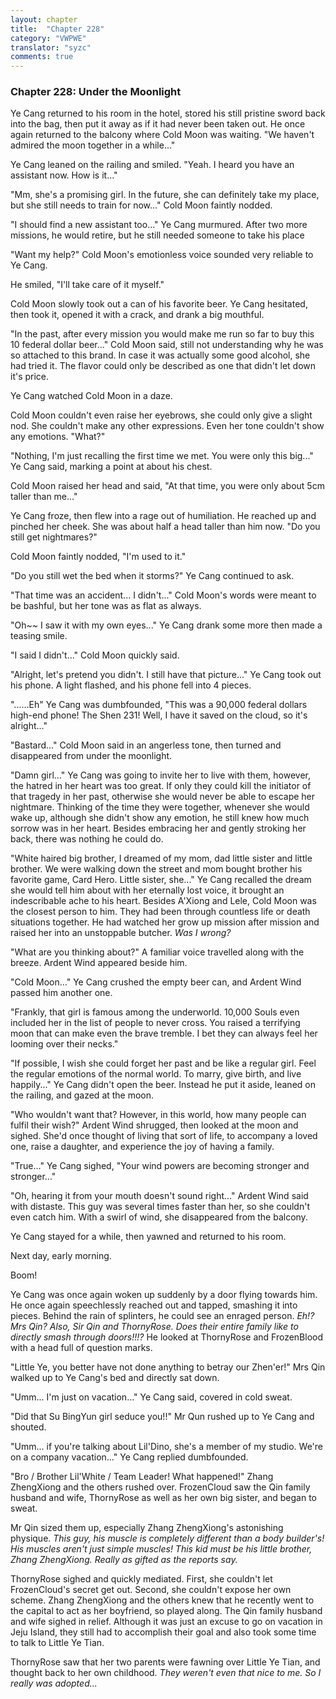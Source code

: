 ```yaml
---
layout: chapter
title:  "Chapter 228"
category: "VWPWE"
translator: "syzc"
comments: true
---
```


### Chapter 228: Under the Moonlight

Ye Cang returned to his room in the hotel, stored his still pristine sword back into the bag, then put it away as if it had never been taken out. He once again returned to the balcony where Cold Moon was waiting. "We haven't admired the moon together in a while..."

Ye Cang leaned on the railing and smiled. "Yeah. I heard you have an assistant now. How is it..."

"Mm, she's a promising girl. In the future, she can definitely take my place, but she still needs to train for now..." Cold Moon faintly nodded.

"I should find a new assistant too..." Ye Cang murmured. After two more missions, he would retire, but he still needed someone to take his place

"Want my help?" Cold Moon's emotionless voice sounded very reliable to Ye Cang.

He smiled, "I'll take care of it myself."

Cold Moon slowly took out a can of his favorite beer. Ye Cang hesitated, then took it, opened it with a crack, and drank a big mouthful.

"In the past, after every mission you would make me run so far to buy this 10 federal dollar beer..." Cold Moon said, still not understanding why he was so attached to this brand. In case it was actually some good alcohol, she had tried it. The flavor could only be described as one that didn't let down it's price.

Ye Cang watched Cold Moon in a daze.

Cold Moon couldn't even raise her eyebrows, she could only give a slight nod. She couldn't make any other expressions. Even her tone couldn't show any emotions. "What?"

"Nothing, I'm just recalling the first time we met. You were only this big..." Ye Cang said, marking a point at about his chest. 

Cold Moon raised her head and said, "At that time, you were only about 5cm taller than me..."

Ye Cang froze, then flew into a rage out of humiliation. He reached up and pinched her cheek. She was about half a head taller than him now. "Do you still get nightmares?"

Cold Moon faintly nodded, "I'm used to it."

"Do you still wet the bed when it storms?" Ye Cang continued to ask.

"That time was an accident... I didn't..." Cold Moon's words were meant to be bashful, but her tone was as flat as always.

"Oh~~ I saw it with my own eyes..." Ye Cang drank some more then made a teasing smile.

"I said I didn't..." Cold Moon quickly said.

"Alright, let's pretend you didn't. I still have that picture..." Ye Cang took out his phone. A light flashed, and his phone fell into 4 pieces.

"......Eh" Ye Cang was dumbfounded, "This was a 90,000 federal dollars high-end phone! The Shen 231! Well, I have it saved on the cloud, so it's alright..." 

"Bastard..." Cold Moon said in an angerless tone, then turned and disappeared from under the moonlight.

"Damn girl..." Ye Cang was going to invite her to live with them, however, the hatred in her heart was too great. If only they could kill the initiator of that tragedy in her past, otherwise she would never be able to escape her nightmare. Thinking of the time they were together, whenever she would wake up, although she didn't show any emotion, he still knew how much sorrow was in her heart. Besides embracing her and gently stroking her back, there was nothing he could do.

"White haired big brother, I dreamed of my mom, dad little sister and little brother. We were walking down the street and mom bought brother his favorite game, Card Hero. Little sister, she..." Ye Cang recalled the dream she would tell him about with her eternally lost voice, it brought an indescribable ache to his heart. Besides A'Xiong and Lele, Cold Moon was the closest person to him. They had been through countless life or death situations together. He had watched her grow up mission after mission and raised her into an unstoppable butcher. *Was I wrong?*

"What are you thinking about?" A familiar voice travelled along with the breeze. Ardent Wind appeared beside him.

"Cold Moon..." Ye Cang crushed the empty beer can, and Ardent Wind passed him another one.

"Frankly, that girl is famous among the underworld. 10,000 Souls even included her in the list of people to never cross. You raised a terrifying moon that can make even the brave tremble. I bet they can always feel her looming over their necks."

"If possible, I wish she could forget her past and be like a regular girl. Feel the regular emotions of the normal world. To marry, give birth, and live happily..." Ye Cang didn't open the beer. Instead he put it aside, leaned on the railing, and gazed at the moon.

"Who wouldn't want that? However, in this world, how many people can fulfil their wish?" Ardent Wind shrugged, then looked at the moon and sighed. She'd once thought of living that sort of life, to accompany a loved one, raise a daughter, and experience the joy of having a family.

"True..." Ye Cang sighed, "Your wind powers are becoming stronger and stronger..."

"Oh, hearing it from your mouth doesn't sound right..." Ardent Wind said with distaste. This guy was several times faster than her, so she couldn't even catch him. With a swirl of wind, she disappeared from the balcony.

Ye Cang stayed for a while, then yawned and returned to his room.

Next day, early morning.

Boom!

Ye Cang was once again woken up suddenly by a door flying towards him. He once again speechlessly reached out and tapped, smashing it into pieces. Behind the rain of splinters, he could see an enraged person. *Eh!? Mrs Qin? Also, Sir Qin and ThornyRose. Does their entire family like to directly smash through doors!!!?* He looked at ThornyRose and FrozenBlood with a head full of question marks.

"Little Ye, you better have not done anything to betray our Zhen'er!" Mrs Qin walked up to Ye Cang's bed and directly sat down.

"Umm... I'm just on vacation..." Ye Cang said, covered in cold sweat.

"Did that Su BingYun girl seduce you!!" Mr Qun rushed up to Ye Cang and shouted.

"Umm... if you're talking about Lil'Dino, she's a member of my studio. We're on a company vacation..." Ye Cang replied dumbfounded.

"Bro / Brother Lil'White / Team Leader! What happened!" Zhang ZhengXiong and the others rushed over. FrozenCloud saw the Qin family husband and wife, ThornyRose as well as her own big sister, and began to sweat.

Mr Qin sized them up, especially Zhang ZhengXiong's astonishing physique. *This guy, his muscle is completely different than a body builder's! His muscles aren't just simple muscles! This kid must be his little brother, Zhang ZhengXiong. Really as gifted as the reports say.*

ThornyRose sighed and quickly mediated. First, she couldn't let FrozenCloud's secret get out. Second, she couldn't expose her own scheme. Zhang ZhengXiong and the others knew that he recently went to the capital to act as her boyfriend, so played along. The Qin family husband and wife sighed in relief. Although it was just an excuse to go on vacation in Jeju Island, they still had to accomplish their goal and also took some time to talk to Little Ye Tian.

ThornyRose saw that her two parents were fawning over Little Ye Tian, and thought back to her own childhood. *They weren't even that nice to me. So I really was adopted...*

